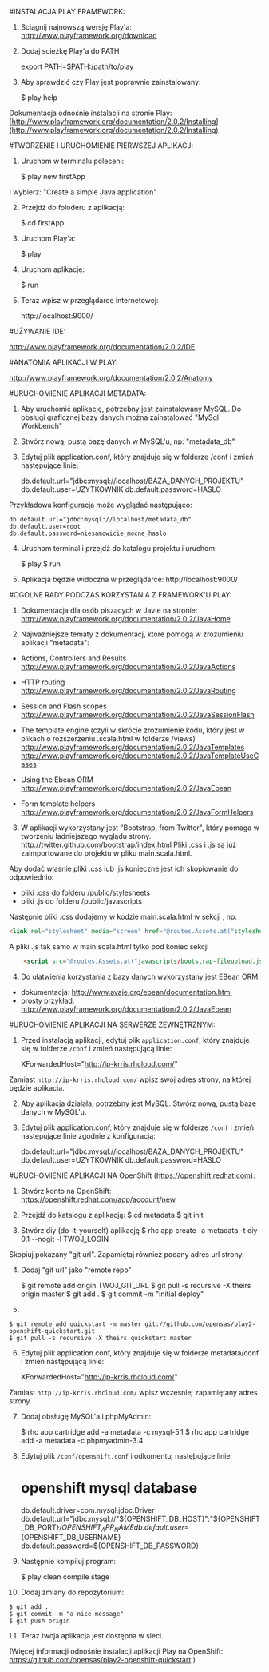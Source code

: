 #INSTALACJA PLAY FRAMEWORK:


1) Sciągnij najnowszą wersję Play'a:
http://www.playframework.org/download

2) Dodaj scieżkę Play'a do PATH

    export PATH=$PATH:/path/to/play

3) Aby sprawdzić czy Play jest poprawnie zainstalowany:

    $ play help

Dokumentacja odnośnie instalacji na stronie Play:
[http://www.playframework.org/documentation/2.0.2/Installing](http://www.playframework.org/documentation/2.0.2/Installing)


#TWORZENIE I URUCHOMIENIE PIERWSZEJ APLIKACJ:

1) Uruchom w terminalu poleceni:

    $ play new firstApp

I wybierz: "Create a simple Java application"

2) Przejdź do foloderu z aplikacją:

    $ cd firstApp

3) Uruchom Play'a:

    $ play

4) Uruchom aplikację:

    $ run

5) Teraz wpisz w przeglądarce internetowej:

    http://localhost:9000/



#UŻYWANIE IDE:

http://www.playframework.org/documentation/2.0.2/IDE


#ANATOMIA APLIKACJI W PLAY:

http://www.playframework.org/documentation/2.0.2/Anatomy


#URUCHOMIENIE APLIKACJI METADATA:

1) Aby uruchomić aplikację, potrzebny jest zainstalowany MySQL.
   Do obsługi graficznej bazy danych można zainstalować "MySql Workbench"

2) Stwórz nową, pustą bazę danych w MySQL'u, np: "metadata_db"

3) Edytuj plik application.conf, który znajduje się w folderze /conf
   i zmień następujące linie:

    db.default.url="jdbc:mysql://localhost/BAZA_DANYCH_PROJEKTU"
    db.default.user=UZYTKOWNIK
    db.default.password=HASLO

Przykładowa konfiguracja może wyglądać następująco:

    db.default.url="jdbc:mysql://localhost/metadata_db"
    db.default.user=root
    db.default.password=niesamowicie_mocne_haslo

4) Uruchom terminal i przejdź do katalogu projektu i uruchom:
    
    $ play
    $ run

5) Aplikacja będzie widoczna w przeglądarce:
    http://localhost:9000/



#OGOLNE RADY PODCZAS KORZYSTANIA Z FRAMEWORK'U PLAY:

1) Dokumentacja dla osób piszących w Javie na stronie:
    http://www.playframework.org/documentation/2.0.2/JavaHome

2) Najważniejsze tematy z dokumentacj, które pomogą w zrozumieniu aplikacji "metadata":
* Actions, Controllers and Results 
  http://www.playframework.org/documentation/2.0.2/JavaActions

* HTTP routing
	http://www.playframework.org/documentation/2.0.2/JavaRouting

* Session and Flash scopes
	http://www.playframework.org/documentation/2.0.2/JavaSessionFlash
    
* The template engine (czyli w skrócie zrozumienie kodu, który jest w plikach o rozszerzeniu .scala.html w folderze /views) 
	http://www.playframework.org/documentation/2.0.2/JavaTemplates
	http://www.playframework.org/documentation/2.0.2/JavaTemplateUseCases

* Using the Ebean ORM
	http://www.playframework.org/documentation/2.0.2/JavaEbean
    
* Form template helpers
	http://www.playframework.org/documentation/2.0.2/JavaFormHelpers


3) W aplikacji wykorzystany jest "Bootstrap, from Twitter", który pomaga w tworzeniu ładniejszego wyglądu strony.
    http://twitter.github.com/bootstrap/index.html
Pliki .css i .js są już zaimportowane do projektu w pliku main.scala.html.
    
Aby dodać własnie pliki .css lub .js konieczne jest ich skopiowanie do odpowiednio:
- pliki .css do folderu /public/stylesheets
- pliki .js do folderu /public/javascripts

Następnie pliki .css dodajemy w kodzie main.scala.html w sekcji <head>, np:
``` html
<link rel="stylesheet" media="screen" href="@routes.Assets.at("stylesheets/beautiful.css")">
```

A pliki .js tak samo w main.scala.html tylko pod koniec sekcji <body>
``` html
    <script src="@routes.Assets.at("javascripts/bootstrap-fileupload.js")"></script> 
```

4) Do ułatwienia korzystania z bazy danych wykorzystany jest EBean ORM:
* dokumentacja: http://www.avaje.org/ebean/documentation.html 
* prosty przykład: http://www.playframework.org/documentation/2.0.2/JavaEbean



#URUCHOMIENIE APLIKACJI NA SERWERZE ZEWNĘTRZNYM:

1) Przed instalacją aplikacji, edytuj plik `application.conf`, który znajduje 
   się w folderze `/conf` i zmień następującą linie:

    XForwardedHost="http://ip-krris.rhcloud.com/"

Zamiast `http://ip-krris.rhcloud.com/` wpisz swój adres strony, na której będzie aplikacja.

2) Aby aplikacja działała, potrzebny jest MySQL. Stwórz nową, pustą bazę danych w MySQL'u.

3) Edytuj plik application.conf, który znajduje się w folderze `/conf` i zmień następujące linie zgodnie z konfiguracją:

    db.default.url="jdbc:mysql://localhost/BAZA_DANYCH_PROJEKTU"
    db.default.user=UZYTKOWNIK
    db.default.password=HASLO


#URUCHOMIENIE APLIKACJI NA OpenShift (https://openshift.redhat.com):

1) Stwórz konto na OpenShift: 
    https://openshift.redhat.com/app/account/new 

2) Przejdź do katalogu z aplikacją:
    $ cd metadata
    $ git init

3) Stwórz diy (do-it-yourself) aplikację
    $ rhc app create -a metadata -t diy-0.1 --nogit -l TWOJ_LOGIN
    
Skopiuj pokazany "git url". Zapamiętaj również podany adres url strony.

4) Dodaj "git url" jako "remote repo"
    
    $ git remote add origin TWOJ_GIT_URL
    $ git pull -s recursive -X theirs origin master
    $ git add .
    $ git commit -m "initial deploy"

5)

    $ git remote add quickstart -m master git://github.com/opensas/play2-openshift-quickstart.git
    $ git pull -s recursive -X theirs quickstart master

6)  Edytuj plik application.conf, który znajduje się w folderze metadata/conf i zmień następującą linie:

    XForwardedHost="http://ip-krris.rhcloud.com/"

  Zamiast `http://ip-krris.rhcloud.com/` wpisz wcześniej zapamiętany adres strony.

7)  Dodaj obsługę MySQL'a i phpMyAdmin:

    $ rhc app cartridge add -a metadata -c mysql-5.1
    $ rhc app cartridge add -a metadata -c phpmyadmin-3.4

8) Edytuj plik `/conf/openshift.conf` i odkomentuj nastęþujące linie:

    # openshift mysql database
    db.default.driver=com.mysql.jdbc.Driver
    db.default.url="jdbc:mysql://"${OPENSHIFT_DB_HOST}":"${OPENSHIFT_DB_PORT}/${OPENSHIFT_APP_NAME}
    db.default.user=${OPENSHIFT_DB_USERNAME}
    db.default.password=${OPENSHIFT_DB_PASSWORD}

9)  Następnie kompiluj program:
    
    $ play clean compile stage

10)  Dodaj zmiany do repozytorium:

    $ git add .
    $ git commit -m "a nice message"
    $ git push origin

11) Teraz twoja aplikacja jest dostępna w sieci.

(Więcej informacji odnośnie instalacji aplikacji Play na OpenShift:
https://github.com/opensas/play2-openshift-quickstart )


